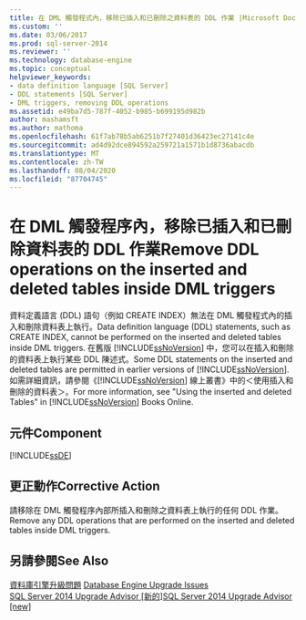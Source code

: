 ```yaml
---
title: 在 DML 觸發程式內，移除已插入和已刪除之資料表的 DDL 作業 |Microsoft Docs
ms.custom: ''
ms.date: 03/06/2017
ms.prod: sql-server-2014
ms.reviewer: ''
ms.technology: database-engine
ms.topic: conceptual
helpviewer_keywords:
- data definition language [SQL Server]
- DDL statements [SQL Server]
- DML triggers, removing DDL operations
ms.assetid: e49ba7d5-787f-4052-b985-b699195d982b
author: mashamsft
ms.author: mathoma
ms.openlocfilehash: 61f7ab78b5ab6251b7f27401d36423ec27141c4e
ms.sourcegitcommit: ad4d92dce894592a259721a1571b1d8736abacdb
ms.translationtype: MT
ms.contentlocale: zh-TW
ms.lasthandoff: 08/04/2020
ms.locfileid: "87704745"
---
```

# <a name="remove-ddl-operations-on-the-inserted-and-deleted-tables-inside-dml-triggers"></a><span data-ttu-id="8a424-102">在 DML 觸發程序內，移除已插入和已刪除資料表的 DDL 作業</span><span class="sxs-lookup"><span data-stu-id="8a424-102">Remove DDL operations on the inserted and deleted tables inside DML triggers</span></span>
  <span data-ttu-id="8a424-103">資料定義語言 (DDL) 語句（例如 CREATE INDEX）無法在 DML 觸發程式內的插入和刪除資料表上執行。</span><span class="sxs-lookup"><span data-stu-id="8a424-103">Data definition language (DDL) statements, such as CREATE INDEX, cannot be performed on the inserted and deleted tables inside DML triggers.</span></span> <span data-ttu-id="8a424-104">在舊版 [!INCLUDE[ssNoVersion](../../includes/ssnoversion-md.md)] 中，您可以在插入和刪除的資料表上執行某些 DDL 陳述式。</span><span class="sxs-lookup"><span data-stu-id="8a424-104">Some DDL statements on the inserted and deleted tables are permitted in earlier versions of [!INCLUDE[ssNoVersion](../../includes/ssnoversion-md.md)].</span></span> <span data-ttu-id="8a424-105">如需詳細資訊，請參閱《[!INCLUDE[ssNoVersion](../../includes/ssnoversion-md.md)] 線上叢書》中的＜使用插入和刪除的資料表＞。</span><span class="sxs-lookup"><span data-stu-id="8a424-105">For more information, see "Using the inserted and deleted Tables" in [!INCLUDE[ssNoVersion](../../includes/ssnoversion-md.md)] Books Online.</span></span>  
  
## <a name="component"></a><span data-ttu-id="8a424-106">元件</span><span class="sxs-lookup"><span data-stu-id="8a424-106">Component</span></span>  
 [!INCLUDE[ssDE](../../includes/ssde-md.md)]  
  
## <a name="corrective-action"></a><span data-ttu-id="8a424-107">更正動作</span><span class="sxs-lookup"><span data-stu-id="8a424-107">Corrective Action</span></span>  
 <span data-ttu-id="8a424-108">請移除在 DML 觸發程序內部所插入和刪除之資料表上執行的任何 DDL 作業。</span><span class="sxs-lookup"><span data-stu-id="8a424-108">Remove any DDL operations that are performed on the inserted and deleted tables inside DML triggers.</span></span>  
  
## <a name="see-also"></a><span data-ttu-id="8a424-109">另請參閱</span><span class="sxs-lookup"><span data-stu-id="8a424-109">See Also</span></span>  
 <span data-ttu-id="8a424-110">[資料庫引擎升級問題](../../../2014/sql-server/install/database-engine-upgrade-issues.md) </span><span class="sxs-lookup"><span data-stu-id="8a424-110">[Database Engine Upgrade Issues](../../../2014/sql-server/install/database-engine-upgrade-issues.md) </span></span>  
 [<span data-ttu-id="8a424-111">SQL Server 2014 Upgrade Advisor &#91;新的&#93;</span><span class="sxs-lookup"><span data-stu-id="8a424-111">SQL Server 2014 Upgrade Advisor &#91;new&#93;</span></span>](sql-server-2014-upgrade-advisor.md)  
  
  
